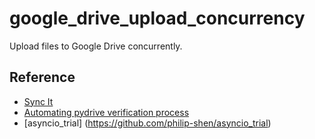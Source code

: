 # google_drive_upload_concurrency
Upload files to Google Drive concurrently.

## 

## Reference 
* [Sync It](https://github.com/ITCoders/SyncIt/blob/master/src/drive_sync.py)
* [Automating pydrive verification process](https://stackoverflow.com/questions/24419188/automating-pydrive-verification-process/24542604#24542604)
* [asyncio_trial] (https://github.com/philip-shen/asyncio_trial)